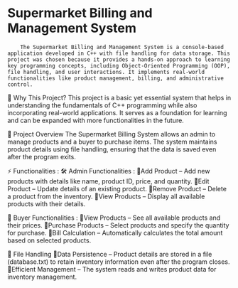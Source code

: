 # Supermarket Billing and Management System 
        The Supermarket Billing and Management System is a console-based application developed in C++ with file handling for data storage. This project was chosen because it provides a hands-on approach to learning key programming concepts, including Object-Oriented Programming (OOP), file handling, and user interactions. It implements real-world functionalities like product management, billing, and administrative control.

🔹 Why This Project?
        This project is a basic yet essential system that helps in understanding the fundamentals of C++ programming while also incorporating real-world applications. It serves as a foundation for learning and can be expanded with more functionalities in the future.

📌 Project Overview
        The Supermarket Billing System allows an admin to manage products and a buyer to purchase items. The system maintains product details using file handling, ensuring that the data is saved even after the program exits.

⚡ Functionalities :
🛠 Admin Functionalities :
🔹Add Product – Add new products with details like name, product ID, price, and quantity.
🔹Edit Product – Update details of an existing product.
🔹Remove Product – Delete a product from the inventory.
🔹View Products – Display all available products with their details.

🛒 Buyer Functionalities :
🔹View Products – See all available products and their prices.
🔹Purchase Products – Select products and specify the quantity for purchase.
🔹Bill Calculation – Automatically calculates the total amount based on selected products.

💾 File Handling
🔹Data Persistence – Product details are stored in a file (database.txt) to retain inventory information even after the program closes.
🔹Efficient Management – The system reads and writes product data for inventory management.
